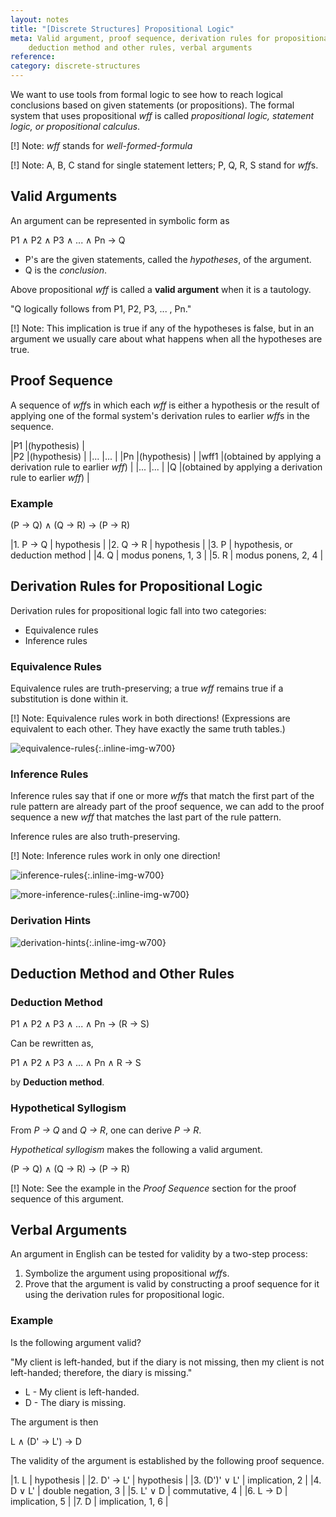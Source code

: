 ```yaml
---
layout: notes
title: "[Discrete Structures] Propositional Logic" 
meta: Valid argument, proof sequence, derivation rules for propositional logic,
    deduction method and other rules, verbal arguments
reference: 
category: discrete-structures
---
```


We want to use tools from formal logic to see how to reach logical conclusions
based on given statements (or propositions). The formal system that uses
propositional *wff* is called *propositional logic, statement logic, or
propositional calculus*.

[!] Note: *wff* stands for *well-formed-formula*

[!] Note: A, B, C stand for single statement letters; P, Q, R, S stand for
*wff*s.


## Valid Arguments

An argument can be represented in symbolic form as

P1 ∧ P2 ∧ P3 ∧ ... ∧ Pn → Q 

* P's are the given statements, called the *hypotheses*, of the argument.
* Q is the *conclusion*.

Above propositional *wff* is called a **valid argument** when it is a 
tautology.

"Q logically follows from P1, P2, P3, ... , Pn."

[!] Note: This implication is true if any of the hypotheses is false, but in an
argument we usually care about what happens when all the hypotheses are true.


## Proof Sequence

A sequence of *wff*s in which each *wff* is either a hypothesis or the result 
of applying one of the formal system's derivation rules to earlier *wff*s in 
the sequence.

|P1     |(hypothesis)                                               |              
|P2     |(hypothesis)                                               |
|...    |...                                                        |
|Pn     |(hypothesis)                                               |
|wff1   |(obtained by applying a derivation rule to earlier *wff*)  |
|...    |...                                                        |
|Q      |(obtained by applying a derivation rule to earlier *wff*)  |

### Example

(P → Q) ∧ (Q → R) → (P → R)

|1. P → Q   | hypothesis                        |
|2. Q → R   | hypothesis                        |
|3. P       | hypothesis, or deduction method   |
|4. Q       | modus ponens, 1, 3                |
|5. R       | modus ponens, 2, 4                |



## Derivation Rules for Propositional Logic

Derivation rules for propositional logic fall into two categories:
* Equivalence rules
* Inference rules

### Equivalence Rules

Equivalence rules are truth-preserving; a true *wff* remains true if a
substitution is done within it.

[!] Note: Equivalence rules work in both directions! (Expressions are 
equivalent to each other. They have exactly the same truth tables.)

![equivalence-rules]({{site.baseurl}}/img/discrete-structures/equivalence-rules.jpg){:.inline-img-w700}

### Inference Rules

Inference rules say that if one or more *wff*s that match the first part of the
rule pattern are already part of the proof sequence, we can add to the proof
sequence a new *wff* that matches the last part of the rule pattern. 

Inference rules are also truth-preserving.

[!] Note: Inference rules work in only one direction!

![inference-rules]({{site.baseurl}}/img/discrete-structures/inference-rules.jpg){:.inline-img-w700}

![more-inference-rules]({{site.baseurl}}/img/discrete-structures/more-inference-rules.jpg){:.inline-img-w700}

### Derivation Hints

![derivation-hints]({{site.baseurl}}/img/discrete-structures/derivation-hints.jpg){:.inline-img-w700}


## Deduction Method and Other Rules

### Deduction Method

P1 ∧ P2 ∧ P3 ∧ ... ∧ Pn → (R → S) 

Can be rewritten as, 

P1 ∧ P2 ∧ P3 ∧ ... ∧ Pn ∧ R → S 

by **Deduction method**.

### Hypothetical Syllogism

From *P → Q* and *Q → R*, one can derive *P → R*.

*Hypothetical syllogism* makes the following a valid argument.

(P → Q) ∧ (Q → R) → (P → R)

[!] Note: See the example in the *Proof Sequence* section for the proof
sequence of this argument.


## Verbal Arguments

An argument in English can be tested for validity by a two-step process:

1. Symbolize the argument using propositional *wff*s.
2. Prove that the argument is valid by constructing a proof sequence for it
   using the derivation rules for propositional logic.

### Example

Is the following argument valid?

"My client is left-handed, but if the diary is not missing, then my client is
not left-handed; therefore, the diary is missing."

* L - My client is left-handed.
* D - The diary is missing.

The argument is then

L ∧ (D' → L') → D

The validity of the argument is established by the following proof sequence.

|1. L           | hypothesis                        |
|2. D' → L'     | hypothesis                        |
|3. (D')' ∨ L'  | implication, 2                    |
|4. D ∨ L'      | double negation, 3                |
|5. L' ∨ D      | commutative, 4                    |
|6. L → D       | implication, 5                    |
|7. D           | implication, 1, 6                 |
